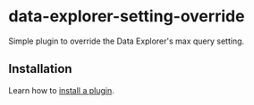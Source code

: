 # data-explorer-setting-override

Simple plugin to override the Data Explorer's max query setting.

## Installation

Learn how to [install a plugin](https://meta.discourse.org/t/install-a-plugin/19157).